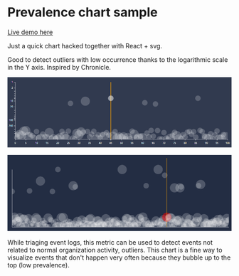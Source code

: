 # Prevalence chart sample

[Live demo here](https://dsuarezv.github.io/prevalence-js)

Just a quick chart hacked together with React + svg. 

Good to detect outliers with low occurrence thanks to the logarithmic scale in the Y axis. Inspired by Chronicle.

![](screenshots/02.png)

![](screenshots/01.png)

While triaging event logs, this metric can be used to detect events not related to normal organization activity, outliers. This chart is a fine way to visualize events that don't happen very often because they bubble up to the top (low prevalence).




